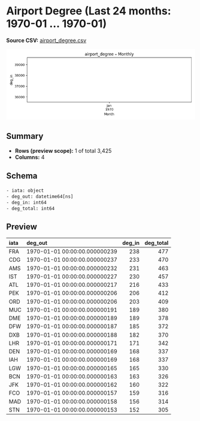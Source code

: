 # Airport Degree (Last 24 months: 1970-01 … 1970-01)

**Source CSV:** [airport_degree.csv](../publish/airport_degree.csv)

![trend](../assets/plots/airport_degree_timeseries.png)

## Summary

- **Rows (preview scope):** 1 of total 3,425
- **Columns:** 4

## Schema

```
- iata: object
- deg_out: datetime64[ns]
- deg_in: int64
- deg_total: int64
```

## Preview

| iata   | deg_out                       |   deg_in |   deg_total |
|:-------|:------------------------------|---------:|------------:|
| FRA    | 1970-01-01 00:00:00.000000239 |      238 |         477 |
| CDG    | 1970-01-01 00:00:00.000000237 |      233 |         470 |
| AMS    | 1970-01-01 00:00:00.000000232 |      231 |         463 |
| IST    | 1970-01-01 00:00:00.000000227 |      230 |         457 |
| ATL    | 1970-01-01 00:00:00.000000217 |      216 |         433 |
| PEK    | 1970-01-01 00:00:00.000000206 |      206 |         412 |
| ORD    | 1970-01-01 00:00:00.000000206 |      203 |         409 |
| MUC    | 1970-01-01 00:00:00.000000191 |      189 |         380 |
| DME    | 1970-01-01 00:00:00.000000189 |      189 |         378 |
| DFW    | 1970-01-01 00:00:00.000000187 |      185 |         372 |
| DXB    | 1970-01-01 00:00:00.000000188 |      182 |         370 |
| LHR    | 1970-01-01 00:00:00.000000171 |      171 |         342 |
| DEN    | 1970-01-01 00:00:00.000000169 |      168 |         337 |
| IAH    | 1970-01-01 00:00:00.000000169 |      168 |         337 |
| LGW    | 1970-01-01 00:00:00.000000165 |      165 |         330 |
| BCN    | 1970-01-01 00:00:00.000000163 |      163 |         326 |
| JFK    | 1970-01-01 00:00:00.000000162 |      160 |         322 |
| FCO    | 1970-01-01 00:00:00.000000157 |      159 |         316 |
| MAD    | 1970-01-01 00:00:00.000000158 |      156 |         314 |
| STN    | 1970-01-01 00:00:00.000000153 |      152 |         305 |
